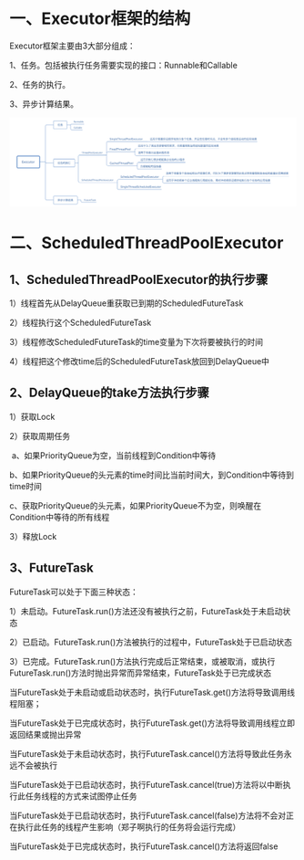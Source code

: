 # 一、Executor框架的结构

Executor框架主要由3大部分组成：

1、任务。包括被执行任务需要实现的接口：Runnable和Callable

2、任务的执行。

3、异步计算结果。

![](/pictures/Executor.png)

# 二、ScheduledThreadPoolExecutor

## 1、ScheduledThreadPoolExecutor的执行步骤

1）线程首先从DelayQueue重获取已到期的ScheduledFutureTask

2）线程执行这个ScheduledFutureTask

3）线程修改ScheduledFutureTask的time变量为下次将要被执行的时间

4）线程把这个修改time后的ScheduledFutureTask放回到DelayQueue中

## 2、DelayQueue的take方法执行步骤

1）获取Lock

2）获取周期任务

​	a、如果PriorityQueue为空，当前线程到Condition中等待

​	b、如果PriorityQueue的头元素的time时间比当前时间大，到Condition中等待到time时间

​	c、获取PriorityQueue的头元素，如果PriorityQueue不为空，则唤醒在Condition中等待的所有线程

3）释放Lock

## 3、FutureTask

FutureTask可以处于下面三种状态：

1）未启动。FutureTask.run()方法还没有被执行之前，FutureTask处于未启动状态

2）已启动。FutureTask.run()方法被执行的过程中，FutureTask处于已启动状态

3）已完成。FutureTask.run()方法执行完成后正常结束，或被取消，或执行FutureTask.run()方法时抛出异常而异常结束，FutureTask处于已完成状态

当FutureTask处于未启动或启动状态时，执行FutureTask.get()方法将导致调用线程阻塞；

当FutureTask处于已完成状态时，执行FutureTask.get()方法将导致调用线程立即返回结果或抛出异常

当FutureTask处于未启动状态时，执行FutureTask.cancel()方法将导致此任务永远不会被执行

当FutureTask处于已启动状态时，执行FutureTask.cancel(true)方法将以中断执行此任务线程的方式来试图停止任务

当FutureTask处于已启动状态时，执行FutureTask.cancel(false)方法将不会对正在执行此任务的线程产生影响（郑子啊执行的任务将会运行完成）

当FutureTask处于已完成状态时，执行FutureTask.cancel()方法将返回false